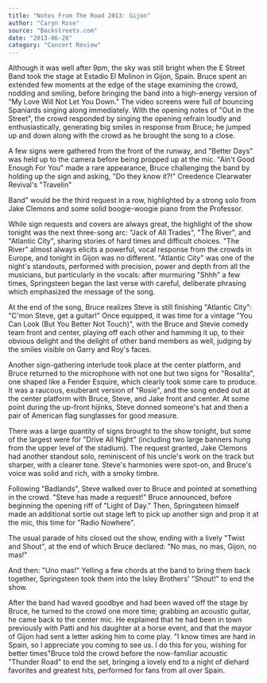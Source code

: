 ```yaml
---
title: "Notes From The Road 2013: Gijon"
author: "Caryn Rose"
source: "Backstreets.com"
date: "2013-06-26"
category: "Concert Review"
---
```


Although it was well after 9pm, the sky was still bright when the E Street Band took the stage at Estadio El Molinon in Gijon, Spain. Bruce spent an extended few moments at the edge of the stage examining the crowd, nodding and smiling, before bringing the band into a high-energy version of "My Love Will Not Let You Down." The video screens were full of bouncing Spaniards singing along immediately. With the opening notes of "Out in the Street", the crowd responded by singing the opening refrain loudly and enthusiastically, generating big smiles in response from Bruce; he jumped up and down along with the crowd as he brought the song to a close.

A few signs were gathered from the front of the runway, and "Better Days" was held up to the camera before being propped up at the mic. "Ain't Good Enough For You" made a rare appearance, Bruce challenging the band by holding up the sign and asking, "Do they know it?!" Creedence Clearwater Revival's "Travelin"

Band" would be the third request in a row, highlighted by a strong solo from Jake Clemons and some solid boogie-woogie piano from the Professor.

While sign requests and covers are always great, the highlight of the show tonight was the next three-song arc: "Jack of All Trades", "The River", and "Atlantic City", sharing stories of hard times and difficult choices. "The River" almost always elicits a powerful, vocal response from the crowds in Europe, and tonight in Gijon was no different. "Atlantic City" was one of the night's standouts, performed with precision, power and depth from all the musicians, but particularly in the vocals: after murmuring "Shhh" a few times, Springsteen began the last verse with careful, deliberate phrasing which emphasized the message of the song.

At the end of the song, Bruce realizes Steve is still finishing "Atlantic City": "C'mon Steve, get a guitar!" Once equipped, it was time for a vintage "You Can Look (But You Better Not Touch)", with the Bruce and Stevie comedy team front and center, playing off each other and hamming it up, to their obvious delight and the delight of other band members as well, judging by the smiles visible on Garry and Roy's faces.

Another sign-gathering interlude took place at the center platform, and Bruce returned to the microphone with not one but two signs for "Rosalita", one shaped like a Fender Esquire, which clearly took some care to produce. It was a raucous, exuberant version of "Rosie", and the song ended out at the center platform with Bruce, Steve, and Jake front and center. At some point during the up-front hijinks, Steve donned someone's hat and then a pair of American flag sunglasses for good measure.

There was a large quantity of signs brought to the show tonight, but some of the largest were for "Drive All Night" (including two large banners hung from the upper level of the stadium). The request granted, Jake Clemons had another standout solo, reminiscent of his uncle's work on the track but sharper, with a clearer tone. Steve's harmonies were spot-on, and Bruce's voice was solid and rich, with a smoky timbre.

Following "Badlands", Steve walked over to Bruce and pointed at something in the crowd. "Steve has made a request!" Bruce announced, before beginning the opening riff of "Light of Day." Then, Springsteen himself made an additional sortie out stage left to pick up another sign and prop it at the mic, this time for "Radio Nowhere".

The usual parade of hits closed out the show, ending with a lively "Twist and Shout", at the end of which Bruce declared: "No mas, no mas, Gijon, no mas!"

And then: "Uno mas!" Yelling a few chords at the band to bring them back together, Springsteen took them into the Isley Brothers' "Shout!" to end the show.

After the band had waved goodbye and had been waved off the stage by Bruce, he turned to the crowd one more time; grabbing an acoustic guitar, he came back to the center mic. He explained that he had been in town previously with Patti and his daughter at a horse event, and that the mayor of Gijon had sent a letter asking him to come play. "I know times are hard in Spain, so I appreciate you coming to see us. I do this for you, wishing for better times"Bruce told the crowd before the now-familiar acoustic "Thunder Road" to end the set, bringing a lovely end to a night of diehard favorites and greatest hits, performed for fans from all over Spain.
